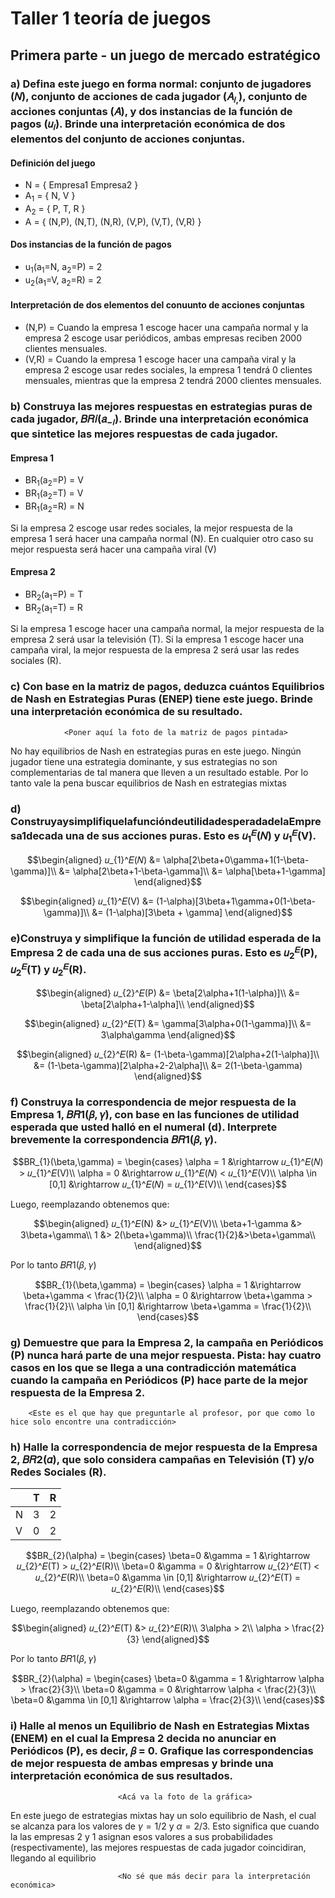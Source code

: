 <script src="https://cdn.mathjax.org/mathjax/latest/MathJax.js?config=TeX-AMS-MML_HTMLorMML"></script>

# Taller 1 teoría de juegos
## Primera parte - un juego de mercado estratégico
### **a) Defina este juego en forma normal: conjunto de jugadores (𝑁), conjunto de acciones de cada jugador (𝐴<sub>𝑖,</sub>), conjunto de acciones conjuntas (𝐴), y dos instancias de la función de pagos (𝑢<sub>𝑖</sub>). Brinde una interpretación económica de dos elementos del conjunto de acciones conjuntas.**

#### Definición del juego
* N = { Empresa1 Empresa2 }
* A<sub>1</sub> = { N, V }
* A<sub>2</sub> = { P, T, R }
* A = { (N,P), (N,T), (N,R), (V,P), (V,T), (V,R) }

#### Dos instancias de la función de pagos
* u<sub>1</sub>(a<sub>1</sub>=N, a<sub>2</sub>=P) = 2
* u<sub>2</sub>(a<sub>1</sub>=V, a<sub>2</sub>=R) = 2
  
#### Interpretación de dos elementos del conuunto de acciones conjuntas
* (N,P) = Cuando la empresa 1 escoge hacer una campaña normal y la empresa 2 escoge usar periódicos, ambas empresas reciben 2000 clientes mensuales.
* (V,R) = Cuando la empresa 1 escoge hacer una campaña viral y la empresa 2 escoge usar redes sociales, la empresa 1 tendrá 0 clientes mensuales, mientras que la empresa 2 tendrá 2000 clientes mensuales.

### **b) Construya las mejores respuestas en estrategias puras de cada jugador, 𝐵𝑅𝑖(𝑎<sub>−𝑖</sub>). Brinde una interpretación económica que sintetice las mejores respuestas de cada jugador.**

#### Empresa 1
* BR<sub>1</sub>(a<sub>2</sub>=P) = V
* BR<sub>1</sub>(a<sub>2</sub>=T) = V
* BR<sub>1</sub>(a<sub>2</sub>=R) = N

Si la empresa 2 escoge usar redes sociales, la mejor respuesta de la empresa 1 será hacer una campaña normal (N). En cualquier otro caso su mejor respuesta será hacer una campaña viral (V)

#### Empresa 2
* BR<sub>2</sub>(a<sub>1</sub>=P) = T
* BR<sub>2</sub>(a<sub>1</sub>=T) = R

Si la empresa 1 escoge hacer una campaña normal, la mejor respuesta de la empresa 2 será usar la televisión (T). Si la empresa 1 escoge hacer una campaña viral, la mejor respuesta de la empresa 2 será usar las redes sociales (R).

### **c) Con base en la matriz de pagos, deduzca cuántos Equilibrios de Nash en Estrategias Puras (ENEP) tiene este juego. Brinde una interpretación económica de su resultado.**

                <Poner aquí la foto de la matriz de pagos pintada>

No hay equilibrios de Nash en estrategias puras en este juego. Ningún jugador tiene una estrategia dominante, y sus estrategias no son complementarias de tal manera que lleven a un resultado estable. Por lo tanto vale la pena buscar equilibrios de Nash en estrategias mixtas

### **d) ConstruyaysimplifiquelafuncióndeutilidadesperadadelaEmpresa1decada una de sus acciones puras. Esto es 𝑢<sub>1</sub><sup>𝐸</sup>(𝑁) y 𝑢<sub>1</sub><sup>𝐸</sup>(V).**

$$\begin{aligned}
𝑢_{1}^𝐸(𝑁) &= \alpha[2\beta+0\gamma+1(1-\beta-\gamma)]\\
&= \alpha[2\beta+1-\beta-\gamma]\\
&= \alpha[\beta+1-\gamma]
\end{aligned}$$

$$\begin{aligned}
𝑢_{1}^𝐸(V) &= (1-\alpha)[3\beta+1\gamma+0(1-\beta-\gamma)]\\
&= (1-\alpha)[3\beta + \gamma]
\end{aligned}$$

### **e)Construya y simplifique la función de utilidad esperada de la Empresa 2 de cada una de sus acciones puras. Esto es 𝑢<sub>2</sub><sup>𝐸</sup>(P), 𝑢<sub>2</sub><sup>𝐸</sup>(T) y  𝑢<sub>2</sub><sup>𝐸</sup>(R).**

$$\begin{aligned}
𝑢_{2}^𝐸(P) &= \beta[2\alpha+1(1-\alpha)]\\
&= \beta[2\alpha+1-\alpha]\\
\end{aligned}$$

$$\begin{aligned}
𝑢_{2}^𝐸(T) &= \gamma[3\alpha+0(1-\gamma)]\\
&= 3\alpha\gamma
\end{aligned}$$

$$\begin{aligned}
𝑢_{2}^𝐸(R) &= (1-\beta-\gamma)[2\alpha+2(1-\alpha)]\\
&= (1-\beta-\gamma)[2\alpha+2-2\alpha]\\
&= 2(1-\beta-\gamma)
\end{aligned}$$

### **f) Construya la correspondencia de mejor respuesta de la Empresa 1, 𝐵𝑅1(𝛽, 𝛾), con base en las funciones de utilidad esperada que usted halló en el numeral (d). Interprete brevemente la correspondencia 𝐵𝑅1(𝛽, 𝛾).**

$$BR_{1}(\beta,\gamma) = 
\begin{cases}
\alpha = 1  &\rightarrow 𝑢_{1}^𝐸(𝑁) > 𝑢_{1}^𝐸(V)\\
\alpha = 0 &\rightarrow 𝑢_{1}^𝐸(𝑁) < 𝑢_{1}^𝐸(V)\\
\alpha \in [0,1] &\rightarrow 𝑢_{1}^𝐸(𝑁) = 𝑢_{1}^𝐸(V)\\
\end{cases}$$

Luego, reemplazando obtenemos que:

$$\begin{aligned}
𝑢_{1}^𝐸(N) &> 𝑢_{1}^𝐸(V)\\
\beta+1-\gamma &> 3\beta+\gamma\\
1 &> 2(\beta+\gamma)\\
\frac{1}{2}&>\beta+\gamma\\
\end{aligned}$$

Por lo tanto 𝐵𝑅1(𝛽, 𝛾)

$$BR_{1}(\beta,\gamma) = 
\begin{cases}
\alpha = 1  &\rightarrow \beta+\gamma < \frac{1}{2}\\
\alpha = 0 &\rightarrow \beta+\gamma > \frac{1}{2}\\
\alpha \in [0,1] &\rightarrow \beta+\gamma = \frac{1}{2}\\
\end{cases}$$

### **g) Demuestre que para la Empresa 2, la campaña en Periódicos (P) nunca hará parte de una mejor respuesta. Pista: hay cuatro casos en los que se llega a una contradicción matemática cuando la campaña en Periódicos (P) hace parte de la mejor respuesta de la Empresa 2.**


        <Este es el que hay que preguntarle al profesor, por que como lo hice solo encontre una contradicción>

### **h) Halle la correspondencia de mejor respuesta de la Empresa 2, 𝐵𝑅2(𝛼), que solo considera campañas en Televisión (T) y/o Redes Sociales (R).**

|     | T   | R   |
| --- | --- | --- |
| N   | 3   | 2   |
| V   | 0   | 2   |


$$BR_{2}(\alpha) = 
\begin{cases}
\beta=0 &\gamma = 1  &\rightarrow 𝑢_{2}^𝐸(T) > 𝑢_{2}^𝐸(R)\\
\beta=0 &\gamma = 0 &\rightarrow 𝑢_{2}^𝐸(T) < 𝑢_{2}^𝐸(R)\\
\beta=0 &\gamma \in [0,1] &\rightarrow 𝑢_{2}^𝐸(T) = 𝑢_{2}^𝐸(R)\\
\end{cases}$$

Luego, reemplazando obtenemos que:

$$\begin{aligned}
𝑢_{2}^𝐸(T) &> 𝑢_{2}^𝐸(R)\\
3\alpha > 2\\
\alpha > \frac{2}{3}
\end{aligned}$$

Por lo tanto 𝐵𝑅1(𝛽, 𝛾)

$$BR_{2}(\alpha) = 
\begin{cases}
\beta=0 &\gamma = 1  &\rightarrow \alpha > \frac{2}{3}\\
\beta=0 &\gamma = 0 &\rightarrow \alpha < \frac{2}{3}\\
\beta=0 &\gamma \in [0,1] &\rightarrow \alpha = \frac{2}{3}\\
\end{cases}$$

### **i) Halle al menos un Equilibrio de Nash en Estrategias Mixtas (ENEM) en el cual la Empresa 2 decida no anunciar en Periódicos (P), es decir, 𝛽 = 0. Grafique las correspondencias de mejor respuesta de ambas empresas y brinde una interpretación económica de sus resultados.**

                            <Acá va la foto de la gráfica>

En este juego de estrategias mixtas hay un solo equilibrio de Nash, el cual se alcanza para los valores de $\gamma = 1/2$ y $\alpha = 2/3$. Esto significa que cuando la las empresas 2 y 1 asignan esos valores a sus probabilidades (respectivamente), las mejores respuestas de cada jugador coincidiran, llegando al equilibrio

                            <No sé que más decir para la interpretación económica>
